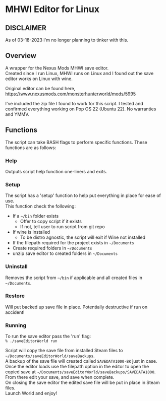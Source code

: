 # MHWI Editor for Linux

## DISCLAIMER 
As of 03-18-2023 I'm no longer planning to tinker with this. 

## Overview
A wrapper for the Nexus Mods MHWI save editor. <br>
Created since I run Linux, MHWI runs on Linux and I found out the save editor works on Linux with wine. <br>

Original editor can be found here, <br>
https://www.nexusmods.com/monsterhunterworld/mods/5995 <br>

I've included the zip file I found to work for this script. I tested and confirmed everything working on
Pop OS 22 (Ubuntu 22). No warranties and YMMV. <br>

## Functions
The script can take BASH flags to perform specific functions. These functions are as follows: <br>

### Help 
Outputs script help function one-liners and exits. 

### Setup
The script has a 'setup' function to help put everything in place for ease of use. <br>
This function check the following:
* If a `~/bin` folder exists
  - Offer to copy script if it exists
  - If not, tell user to run script from git repo
* If wine is installed
  - To be distro agnostic, the script will exit if Wine not installed
* If the filepath required for the project exists in `~/Documents`
* Create required folders in `~/Documents` 
* unzip save editor to created folders in `~/Documents`

### Uninstall
Removes the script from `~/bin` if applicable and all created files in `~/Documents`. <br>

### Restore
Will put backed up save file in place. Potentially destructive if run on accident! <br>

### Running
To run the save editor pass the 'run' flag: <br>
`% ./saveEditorWorld run`

Script will copy the save file from installed Steam files to `~/Documents/saveEditorWorld/saveBackups`. <br>
A backup of the save file will created called `SAVEDATA1000-BK` just in case. <br>
Once the editor loads use the filepath option in the editor to open the copied save at `~/Documents/saveEditorWorld/saveBackups/SAVEDATA1000`. <br>
From there edit your save, and save when complete. <br>
On closing the save editor the edited save file will be put in place in Steam files. <br>
Launch World and enjoy! <br>
